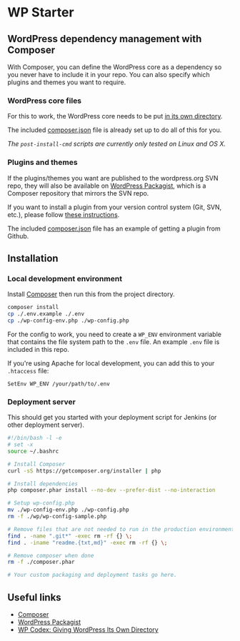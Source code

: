 # WP Starter

## WordPress dependency management with Composer

With Composer, you can define the WordPress core as a dependency so you never have to include it in your repo.
You can also specify which plugins and themes you want to require.

### WordPress core files

For this to work, the WordPress core needs to be put [in its own directory](https://codex.wordpress.org/Giving_WordPress_Its_Own_Directory).

The included [composer.json](composer.json) file is already set up to do all of this for you.

_The `post-install-cmd` scripts are currently only tested on Linux and OS X._

### Plugins and themes

If the plugins/themes you want are published to the wordpress.org SVN repo, they will also be available on [WordPress Packagist](http://wpackagist.org), which is a Composer repository that mirrors the SVN repo.

If you want to install a plugin from your version control system (Git, SVN, etc.), please follow [these instructions](https://getcomposer.org/doc/05-repositories.md#vcs).

The included [composer.json](composer.json) file has an example of getting a plugin from Github.

## Installation

### Local development environment

Install [Composer](https://getcomposer.org/) then run this from the project directory.

```bash
composer install
cp ./.env.example ./.env
cp ./wp-config-env.php ./wp-config.php
```

For the config to work, you need to create a `WP_ENV` environment variable that contains the file system path to the `.env` file.
An example `.env` file is included in this repo.

If you're using Apache for local development, you can add this to your `.htaccess` file:

```apacheconf
SetEnv WP_ENV /your/path/to/.env
```

### Deployment server

This should get you started with your deployment script for Jenkins (or other deployment server).

```bash
#!/bin/bash -l -e
# set -x
source ~/.bashrc

# Install Composer
curl -sS https://getcomposer.org/installer | php

# Install dependencies
php composer.phar install --no-dev --prefer-dist --no-interaction

# Setup wp-config.php
mv ./wp-config-env.php ./wp-config.php
rm -f ./wp/wp-config-sample.php

# Remove files that are not needed to run in the production environment
find . -name ".git*" -exec rm -rf {} \;
find . -iname "readme.{txt,md}" -exec rm -rf {} \;

# Remove composer when done
rm -f ./composer.phar

# Your custom packaging and deployment tasks go here.
```

## Useful links

- [Composer](https://getcomposer.org/)
- [WordPress Packagist](http://wpackagist.org)
- [WP Codex: Giving WordPress Its Own Directory](https://codex.wordpress.org/Giving_WordPress_Its_Own_Directory)
